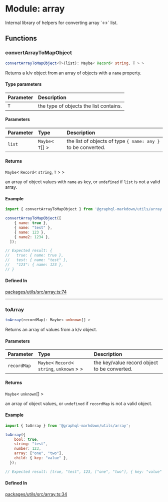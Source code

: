 # Module: array

Internal library of helpers for converting array \`<-\>`  list.

## Functions

### convertArrayToMapObject

```ts
convertArrayToMapObject<T>(list): Maybe< Record< string, T > >
```

Returns a k/v object from an array of objects with a `name` property.

#### Type parameters

| Parameter | Description |
| :------ | :------ |
| `T` | the type of objects the list contains. |

#### Parameters

| Parameter | Type | Description |
| :------ | :------ | :------ |
| `list` | `Maybe`\< `T`[] \> | the list of objects of type `{ name: any }` to be converted. |

#### Returns

`Maybe`\< `Record`\< `string`, `T` \> \>

an array of object values with `name` as key, or `undefined` if `list` is not a valid array.

#### Example

```js
import { convertArrayToMapObject } from '@graphql-markdown/utils/array';

convertArrayToMapObject([
    { name: true },
    { name: "test" },
    { name: 123 },
    { name2: 1234 },
  ]);

// Expected result: {
//   true: { name: true },
//   test: { name: "test" },
//   "123": { name: 123 },
// }
```

#### Defined In

[packages/utils/src/array.ts:74](https://github.com/graphql-markdown/graphql-markdown/blob/466abea6/packages/utils/src/array.ts#L74)

***

### toArray

```ts
toArray(recordMap): Maybe< unknown[] >
```

Returns an array of values from a k/v object.

#### Parameters

| Parameter | Type | Description |
| :------ | :------ | :------ |
| `recordMap` | `Maybe`\< `Record`\< `string`, `unknown` \> \> | the key/value record object to be converted. |

#### Returns

`Maybe`\< `unknown`[] \>

an array of object values, or `undefined` if `recordMap` is not a valid object.

#### Example

```js
import { toArray } from '@graphql-markdown/utils/array';

toArray({
    bool: true,
    string: "test",
    number: 123,
    array: ["one", "two"],
    child: { key: "value" },
  });

// Expected result: [true, "test", 123, ["one", "two"], { key: "value" }]
```

#### Defined In

[packages/utils/src/array.ts:34](https://github.com/graphql-markdown/graphql-markdown/blob/466abea6/packages/utils/src/array.ts#L34)
